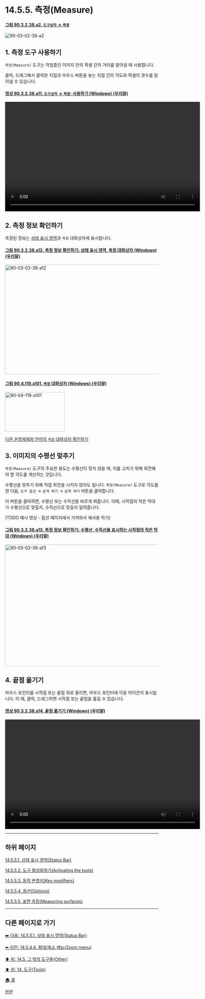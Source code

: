 # 14.5.5. 측정(Measure)

<a id="90-03-02-38-a2"></a>

#### [그림 90.3.2.38.a2. `도구상자` → `측정`](./90-03-02-38-measure.md#90-03-02-38-a2)
![90-03-02-38-a2](https://github.com/wonder13662/gimp/assets/15767104/1a8a0150-b649-4649-8c2b-c287a570b07c)

<a id="14-05-05-s1"></a>

## 1. 측정 도구 사용하기
`측정(Measure)` 도구는 작업중인 이미지 안의 픽셀 간의 거리를 알아낼 때 사용합니다.

클릭, 드래그해서 클릭한 지점과 마우스 버튼을 놓는 지점 간의 각도와 픽셀의 갯수를 알아낼 수 있습니다.

<a id="90-03-02-38-a11"></a>

#### [영상 90.3.2.38.a11. `도구상자` → `측정`: 사용하기 (Windows) (우리말)](./90-03-02-38-measure.md#90-03-02-38-a11)
<video controls="controls" width="640" height="360" src="https://github.com/wonder13662/gimp/assets/15767104/cdce65d5-016b-4093-aafa-0fc11101533e"></video>

<a id="14-05-05-s2"></a>

## 2. 측정 정보 확인하기
측정된 정보는 [상태 표시 영역](./03-02-04-09-status-area.md)과 `측정` 대화상자에 표시됩니다.

<a id="90-03-02-38-a12"></a>

#### [그림 90.3.2.38.a12. 측정 정보 확인하기: 상태 표시 영역, 측정 대화상자 (Windows) (우리말)](./90-03-02-38-measure.md#90-03-02-38-a12)
<img width="640" height="360" alt="90-03-02-38-a12" src="https://github.com/wonder13662/gimp/assets/15767104/3539c570-8d2b-4e56-b956-db226d78bcec">

<a id="90-04-119-a101"></a>

#### [그림 90.4.119.a101. `측정` 대화상자 (Windows) (우리말)](./90-04-119-measure.md#90-04-119-a101)
<img width="196" height="130" alt="90-04-119-a101" src="https://github.com/wonder13662/gimp/assets/15767104/f746870d-9139-4b76-912f-3bba7ae5b887">

[다른 운영체제와 언어의 `측정` 대화상자 확인하기](./90-04-119-measure.md#90-04-119-a102)

<a id="14-05-05-s3"></a>

## 3. 이미지의 수평선 맞추기
`측정(Measure)` 도구의 주요한 용도는 수평선이 맞지 않을 때, 이를 고치기 위해 회전해야 할 각도를 계산하는 것입니다.

수평선을 맞추기 위해 직접 회전을 시키지 않아도 됩니다. `측정(Measure)` 도구로 각도를 잰 다음, `도구 옵션` → `곧게 펴기` → `곧게 펴기` 버튼을 클릭합니다.

이 버튼을 클릭하면, 수평선 또는 수직선을 바르게 펴줍니다. 이때, 시작점의 작은 막대가 수평선으로 맞출지, 수직선으로 맞출지 알려줍니다.

(TODO 예시 영상 - 옵션 페이지에서 가져와서 재사용 하기)

<a id="90-03-02-38-a13"></a>

#### [그림 90.3.2.38.a13. 측정 정보 확인하기: 수평선, 수직선을 표시하는 시작점의 작은 막대 (Windows) (우리말)](./90-03-02-38-measure.md#90-03-02-38-a13)
<img width="601" height="400" alt="90-03-02-38-a13" src="https://github.com/wonder13662/gimp/assets/15767104/5f09013c-f14c-4dd6-a5fa-bdb24ffb2a61">

<a id="14-05-05-s4"></a>

## 4. 끝점 옮기기
마우스 포인터를 시작점 또는 끝점 위로 올리면, 마우스 포인터에 이동 아이콘이 표시됩니다. 이 때, 클릭, 드래그하면 시작점 또는 끝점을 옮길 수 있습니다.

<a id="90-03-02-38-a14"></a>

#### [영상 90.3.2.38.a14. 끝점 옮기기 (Windows) (우리말)](./90-03-02-38-measure.md#90-03-02-38-a14)
<video controls="controls" width="640" height="360" src="https://github.com/wonder13662/gimp/assets/15767104/937ce97c-3fba-48aa-a8df-b05992084577"></video>

***

## 하위 페이지

[14.5.5.1. 상태 표시 영역(Status Bar)](./14-05-05-01-status_bar.md)

[14.5.5.2. 도구 활성화하기(Activating the tools)](./14-05-05-02-activating_the_tool.md)

[14.5.5.3. 동작 변경키(Key modifiers)](./14-05-05-03-key_modifiers.md)

[14.5.5.4. 옵션(Options)](./14-05-05-04-options.md)

[14.5.5.5. 표면 측정(Measuring surfaces)](./14-05-05-05-measuring_surfaces.md)

***

## 다른 페이지로 가기

[➡️ 다음: 14.5.5.1. 상태 표시 영역(Status Bar)](./14-05-05-01-status_bar.md)

[⬅️ 이전: 14.5.4.4. 확대/축소 메뉴(Zoom menu)](./14-05-04-04-zoom_menu.md)

[⬆️ 위: 14.5. 그 밖의 도구들(Other)](./14-05-00-other.md)

[⬆️ 위: 14. 도구(Tools)](./14-00-tools.md)

[🏠 홈](./00-home.md)

[원문](https://docs.gimp.org/2.10/ko/gimp-tool-measure.html)